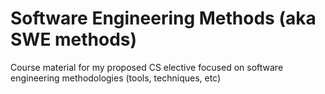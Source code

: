 # Software Engineering Methods (aka SWE methods)
Course material for my proposed CS elective focused on software engineering methodologies (tools, techniques, etc)

